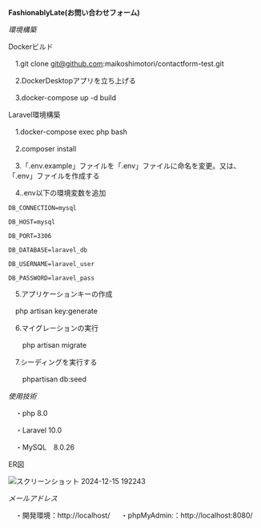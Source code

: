 **FashionablyLate(お問い合わせフォーム)**

*環境構築*

Dockerビルド

　1.git clone git@github.com:maikoshimotori/contactform-test.git 

　2.DockerDesktopアプリを立ち上げる
  
　3.docker-compose up -d build

Laravel環境構築
　

　1.docker-compose exec php bash
  
　2.composer install
  
　3.「.env.example」ファイルを「.env」ファイルに命名を変更。又は、「.env」ファイルを作成する

　4..env以下の環境変数を追加

    DB_CONNECTION=mysql
    
    DB_HOST=mysql
    
    DB_PORT=3306
    
    DB_DATABASE=laravel_db
    
    DB_USERNAME=laravel_user
    
    DB_PASSWORD=laravel_pass
 
　5.アプリケーションキーの作成
  
  　php artisan key:generate

　6.マイグレーションの実行
 
 　　php artisan migrate

　7.シーディングを実行する
 
 　　phpartisan db:seed

*使用技術*

　・php 8.0
  
　・Laravel 10.0
  
　・MySQL　8.0.26

 ER図

 
![スクリーンショット 2024-12-15 192243](https://github.com/user-attachments/assets/d59a12e8-9171-4416-95bf-9baeb0ae93df)


*メールアドレス*

　・開発環境：http://localhost/
　
  ・phpMyAdmin:：http://localhost:8080/
